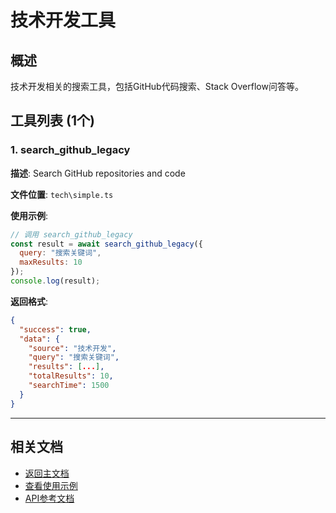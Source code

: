 # 技术开发工具

## 概述

技术开发相关的搜索工具，包括GitHub代码搜索、Stack Overflow问答等。

## 工具列表 (1个)

### 1. search_github_legacy

**描述**: Search GitHub repositories and code

**文件位置**: `tech\simple.ts`

**使用示例**:
```javascript
// 调用 search_github_legacy
const result = await search_github_legacy({
  query: "搜索关键词",
  maxResults: 10
});
console.log(result);
```

**返回格式**:
```json
{
  "success": true,
  "data": {
    "source": "技术开发",
    "query": "搜索关键词",
    "results": [...],
    "totalResults": 10,
    "searchTime": 1500
  }
}
```

---


## 相关文档

- [返回主文档](../README.md)
- [查看使用示例](../examples/tech-examples.md)
- [API参考文档](../api/tech-api.md)
